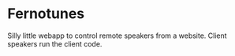 Fernotunes
==========

Silly little webapp to control remote speakers from a website. Client speakers run the client code.
